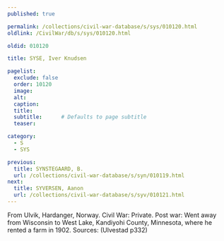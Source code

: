 ```yaml
---
published: true

permalink: /collections/civil-war-database/s/sys/010120.html
oldlink: /CivilWar/db/s/sys/010120.html

oldid: 010120

title: SYSE, Iver Knudsen

pagelist:
  exclude: false
  order: 10120
  image: 
  alt:
  caption:
  title:
  subtitle:      # Defaults to page subtitle
  teaser:

category: 
  - S 
  - SYS

previous:
  title: SYNSTEGAARD, B.
  url: /collections/civil-war-database/s/syn/010119.html  
next:
  title: SYVERSEN, Aanon
  url: /collections/civil-war-database/s/syv/010121.html   
---
```

From Ulvik, Hardanger, Norway. Civil War: Private. Post war: Went away from Wisconsin to West Lake, Kandiyohi County, Minnesota, where he rented a farm in 1902. Sources: (Ulvestad p332)